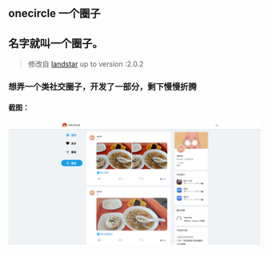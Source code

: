 ## onecircle 一个圈子

## 名字就叫一个圈子。

>修改自 [landstar](https://dyedd.cn) up to version :2.0.2
### 想弄一个类社交圈子，开发了一部分，剩下慢慢折腾
#### 截图：
![](screenshot.png)